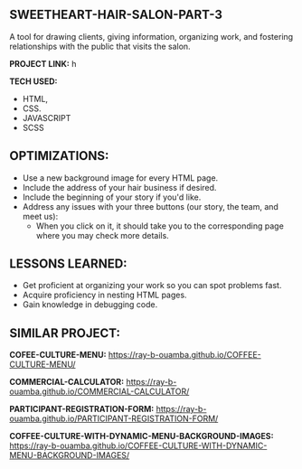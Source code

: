 
## SWEETHEART-HAIR-SALON-PART-3


A tool for drawing clients, giving information, organizing work, and fostering relationships with the public that visits the salon.

**PROJECT LINK:** h

**TECH USED:** 
* HTML,
* CSS.
* JAVASCRIPT
* SCSS
  

## OPTIMIZATIONS:

* Use a new background image for every HTML page.
* Include the address of your hair business if desired.
* Include the beginning of your story if you'd like.
* Address any issues with your three buttons (our story, the team, and meet us):
  * When you click on it, it should take you to the corresponding page where you may check more details.

## LESSONS LEARNED:

* Get proficient at organizing your work so you can spot problems fast.
* Acquire proficiency in nesting HTML pages.
* Gain knowledge in debugging code.

## SIMILAR PROJECT:

**COFEE-CULTURE-MENU:** https://ray-b-ouamba.github.io/COFFEE-CULTURE-MENU/

**COMMERCIAL-CALCULATOR:** https://ray-b-ouamba.github.io/COMMERCIAL-CALCULATOR/

**PARTICIPANT-REGISTRATION-FORM:** https://ray-b-ouamba.github.io/PARTICIPANT-REGISTRATION-FORM/

**COFFEE-CULTURE-WITH-DYNAMIC-MENU-BACKGROUND-IMAGES:** https://ray-b-ouamba.github.io/COFFEE-CULTURE-WITH-DYNAMIC-MENU-BACKGROUND-IMAGES/



